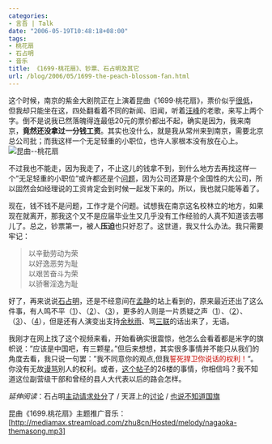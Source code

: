 ```yaml
---
categories:
- 言吾 | Talk
date: "2006-05-19T10:48:18+08:00"
tags:
- 桃花扇
- 石占明
- 音乐
title: 《1699·桃花扇》、钞票、石占明及其它
url: /blog/2006/05/1699-the-peach-blossom-fan.html
---
```

这个时候，南京的紫金大剧院正在上演着昆曲《1699·桃花扇》，票价似乎[很低][]，但我却只能坐在这，四处翻看着不同的新闻、旧闻，听着[汪峰][]的老歌，来写上两个字。倒不是说我已然落魄得连最低20元的票价都出不起，确实是因为，我来南京，**竟然还没拿过一分钱工资**。其实也没什么，就是我从常州来到南京，需要北京总公司批；而我这样一个无足轻重的小职位，也许人家根本没有放在心上。<span class="right">![昆曲--桃花扇][]</span>

不过我也不能走，因为我走了，不止这儿的钱拿不到，到什么地方去再找这样一个”无足轻重的小职位”或许都还是个[问题][]，因为公司还算是个全国性的大公司，所以固然会如经理说的工资肯定会到时候一起发下来的。所以，我也就只能等着了。

现在，钱不钱不是问题，工作才是个问题。试想我在南京这名校林立的地方，如果现在就离开，那我这个又不是应届毕业生又几乎没有工作经验的人真不知道该去哪儿了。总之，钞票第一，被人**压迫**也只好忍了。这世道，我又什么办法。我只需要牢记：

> 以辛勤劳动为荣  
> 以好逸恶劳为耻  
> 以艰苦奋斗为荣  
> 以骄奢淫逸为耻 

<!--more-->

好了，再来说说[石占明][]，还是不经意间在[孟静][]的站上看到的，原来最近还出了这么件事，有人鸣不平（[1][]）、（[2][]）、（[3][]），更多的人则是一片质疑之声（[1][4]）、（[2][5]）、（[3][6]）、（[4][7]），但是还有人演变出支持[余秋雨][]、骂[三联][]的话出来了，无语。

我刚才在网上找了这个视频来看，开始看确实很震惊，他怎么会看着都是米字的旗帜说：”应该是中国吧，有三颗星。”但后来想想，其实很多事情并不能只从我们的角度去看，我只说一句罢：”我不同意你的观点,但我<span
style="color: rgb(198, 10, 0);">誓死捍卫你说话的权利！</span>“。你没有无故[谩骂][]别人的权利。或者，[这个帖子][]的26楼的事情，你相信吗？我不知道这位副营级干部和曾经的县人大代表以后的路会怎样。

*延伸阅读*：石占明[主动请求处分][]了 / 天涯上的[讨论][] / [也说不知道国旗][]


昆曲《1699.桃花扇》主题推广音乐：[http://mediamax.streamload.com/zhu8cn/Hosted/melody/nagaoka-themasong.mp3]

  [很低]: http://culture.longhoo.net/news/userobject1ai497106.html
  [汪峰]: http://www.wangfeng.com.cn/
  [昆曲--桃花扇]: /images/peach-blossom-fan.jpg
    "昆曲--桃花扇"
  [问题]: http://www.yangtse.com/pub/yzweb/dzbpd/zyxw/t20060507_76346.htm
  [石占明]: http://www.google.com/search?q=%E7%9F%B3%E5%8D%A0%E6%98%8E&hl=zh-CN&newwindow=1
  [孟静]: http://mj6655.yculblog.com/
  [1]: http://www.tianya.cn/publicforum/Content/free/1/692781.shtml
  [2]: http://mj6655.yculblog.com/post.1248177.html
  [3]: http://bbs.hongxiu.com/view.asp?BID=12&id=2365950&bname=%B6%C1%CA%E9%D4%D3%CC%B8&TITLE=%CB%AD%CA%C7%D6%D0%B9%FA%C8%CB%BA%CD%CA%AF%D5%BC%C3%F7
  [4]: http://www.szwen.gov.cn/whlt/view.asp?position=20270&gate=1&T=%B6%D4%B2%BB%CA%B6%B9%FA%C6%EC%B5%C4%A1%B0%D1%F2%D9%C4%B8%E8%CD%F5%A1%B1%B2%BB%D3%A6%BF%ED%C8%DD
  [5]: http://news.huash.com/2006-05/17/content_5425830.htm
  [6]: http://test.52qj.com/form/dispbbs.asp?boardid=6&id=668&page=1
  [7]: http://www.tianya.cn/new/Publicforum/Content.asp?idWriter=0&Key=0&strItem=free&idArticle=690879&flag=1
  [余秋雨]: http://mj6655.yculblog.com/post.1248177.html#followups_1604599
  [三联]: http://mj6655.yculblog.com/post.1248177.html#followups_1606726
  [谩骂]: http://post.baidu.com/f?kw=%CA%AF%D5%BC%C3%F7
  [这个帖子]: http://post.baidu.com/f?kz=99297188
  [主动请求处分]: http://news.sina.com.cn/o/2006-05-15/09158927899s.shtml
  [讨论]: http://www.tianya.cn/publicforum/Content/free/1/690965.shtml
  [也说不知道国旗]: http://bbs.hongxiu.com/view.asp?BID=12&id=2367245&bname=%B6%C1%CA%E9%D4%D3%CC%B8&TITLE=%D2%B2%CB%B5%B2%BB%D6%AA%B5%C0%B9%FA%C6%EC